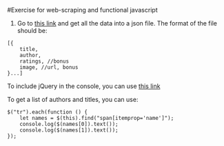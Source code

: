 #Exercise for web-scraping and functional javascript

1. Go to [this link](https://www.goodreads.com/list/show/264.Books_That_Everyone_Should_Read_At_Least_Once) and get all the data into a json file. The format of the file should be:

```
[{
    title,
    author,
    ratings, //bonus
    image, //url, bonus
}...]
```


To include jQuery in the console, you can use [this link](http://stackoverflow.com/questions/7474354/include-jquery-in-the-javascript-console)

To get a list of authors and titles, you can use:

```
$("tr").each(function () {
    let names = $(this).find("span[itemprop='name']");
    console.log($(names[0]).text());
    console.log($(names[1]).text());
});
```
